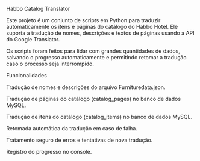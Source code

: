 Habbo Catalog Translator

Este projeto é um conjunto de scripts em Python para traduzir automaticamente os itens e páginas do catálogo do Habbo Hotel. Ele suporta a tradução de nomes, descrições e textos de páginas usando a API do Google Translator.

Os scripts foram feitos para lidar com grandes quantidades de dados, salvando o progresso automaticamente e permitindo retomar a tradução caso o processo seja interrompido.

Funcionalidades

Tradução de nomes e descrições do arquivo Furnituredata.json.

Tradução de páginas do catálogo (catalog_pages) no banco de dados MySQL.

Tradução de itens do catálogo (catalog_items) no banco de dados MySQL.

Retomada automática da tradução em caso de falha.

Tratamento seguro de erros e tentativas de nova tradução.

Registro do progresso no console.
